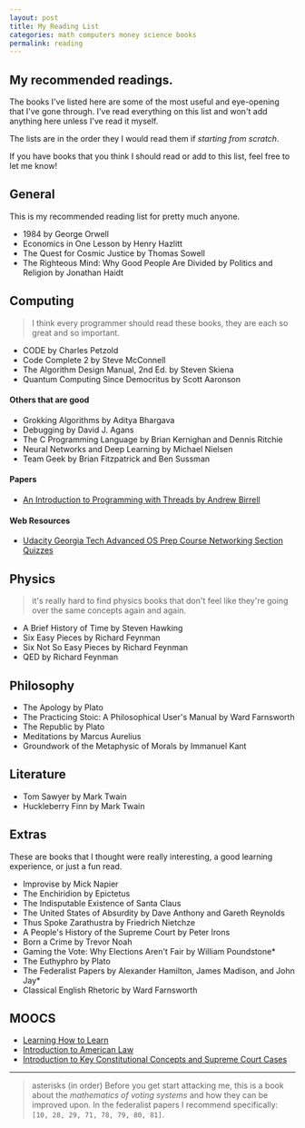 ```yaml
---
layout: post
title: My Reading List
categories: math computers money science books
permalink: reading
---
```



## My recommended readings.
The books I've listed here are some of the most useful and eye-opening that I've gone through. I've read everything on this list and won't add anything here unless I've read it myself.

The lists are in the order they I would read them if *starting from scratch*.

If you have books that you think I should read or add to this list, feel free to let me know!

##  General

This is my recommended reading list for pretty much anyone.

- 1984 by George Orwell
- Economics in One Lesson by Henry Hazlitt
- The Quest for Cosmic Justice by Thomas Sowell
- The Righteous Mind: Why Good People Are Divided by Politics and Religion by Jonathan Haidt


## Computing
> I think every programmer should read these books, they are each so great and so important.

- CODE by Charles Petzold
- Code Complete 2 by Steve McConnell
- The Algorithm Design Manual, 2nd Ed. by Steven Skiena
- Quantum Computing Since Democritus by Scott Aaronson

#### Others that are good
- Grokking Algorithms by Aditya Bhargava
- Debugging by David J. Agans
- The C Programming Language by Brian Kernighan and Dennis Ritchie
- Neural Networks and Deep Learning by Michael Nielsen
- Team Geek by Brian Fitzpatrick and Ben Sussman

#### Papers
- [An Introduction to Programming with Threads by Andrew Birrell](https://s3.amazonaws.com/content.udacity-data.com/courses/ud923/references/ud923-birrell-paper.pdf)

#### Web Resources
- [Udacity Georgia Tech Advanced OS Prep Course Networking Section Quizzes](https://classroom.udacity.com/courses/ud098/lessons/661559564/concepts/6859487040923)


## Physics
> it's really hard to find physics books that don't feel like they're going over the same concepts again and again.

- A Brief History of Time by Steven Hawking
- Six Easy Pieces by Richard Feynman
- Six Not So Easy Pieces by Richard Feynman
- QED by Richard Feynman


## Philosophy
- The Apology by Plato
- The Practicing Stoic: A Philosophical User's Manual by Ward Farnsworth
- The Republic by Plato
- Meditations by Marcus Aurelius
- Groundwork of the Metaphysic of Morals by Immanuel Kant


## Literature
- Tom Sawyer by Mark Twain
- Huckleberry Finn by Mark Twain

## Extras
These are books that I thought were really interesting, a good learning experience, or just a fun read.

- Improvise by Mick Napier
- The Enchiridion by Epictetus
- The Indisputable Existence of Santa Claus
- The United States of Absurdity by Dave Anthony and Gareth Reynolds
- Thus Spoke Zarathustra by Friedrich Nietchze
- A People's History of the Supreme Court by Peter Irons
- Born a Crime by Trevor Noah
- Gaming the Vote: Why Elections Aren't Fair by William Poundstone*
- The Euthyphro by Plato
- The Federalist Papers by Alexander Hamilton, James Madison, and John Jay*
- Classical English Rhetoric by Ward Farnsworth


## MOOCS
- [Learning How to Learn](https://www.coursera.org/learn/learning-how-to-learn)
- [Introduction to American Law](https://www.coursera.org/learn/american-law)
- [Introduction to Key Constitutional Concepts and Supreme Court Cases](https://www.coursera.org/learn/constitution)

---
> asterisks (in order)
> Before you get start attacking me, this is a book about the *mathematics of voting systems* and how they can be improved upon.
> In the federalist papers I recommend specifically: `[10, 28, 29, 71, 78, 79, 80, 81]`.

